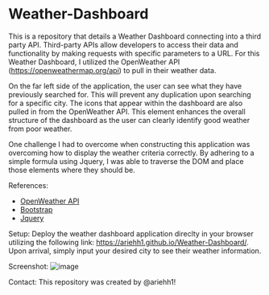 # Weather-Dashboard

This is a repository that details a Weather Dashboard connecting into a third party API. Third-party APIs allow developers to access their data and functionality by making requests with specific parameters to a URL. For this Weather Dashboard, I utilized the OpenWeather API (https://openweathermap.org/api) to pull in their weather data.

On the far left side of the application, the user can see what they have previously searched for. This will prevent any duplication upon searching for a specific city. The icons that appear within the dashboard are also pulled in from the OpenWeather API. This element enhances the overall structure of the dashboard as the user can clearly identify good weather from poor weather.

One challenge I had to overcome when constructing this application was overcoming how to display the weather criteria correctly. By adhering to a simple formula using Jquery, I was able to traverse the DOM and place those elements where they should be.

References:

- [OpenWeather API](https://openweathermap.org/api)
- [Bootstrap](https://getbootstrap.com/docs/4.4/getting-started/introduction/)
- [Jquery](https://jquery.com/)

Setup:
Deploy the weather dashboard application direclty in your browser utilizing the following link: https://ariehh1.github.io/Weather-Dashboard/. Upon arrival, simply input your desired city to see their weather information.

Screenshot:
![image](https://user-images.githubusercontent.com/57271161/72195859-8a4d8280-33c9-11ea-8c5b-88025a3a40be.png)

Contact:
This repository was created by @ariehh1!
